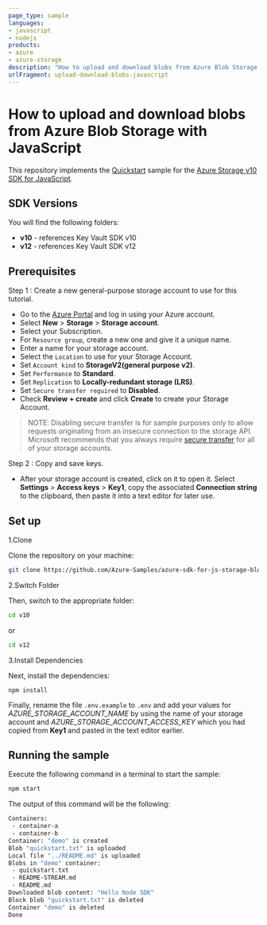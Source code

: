 ```yaml
---
page_type: sample
languages:
- javascript
- nodejs
products:
- azure
- azure-storage
description: "How to upload and download blobs from Azure Blob Storage with JavaScript."
urlFragment: upload-download-blobs-javascript
---
```


# How to upload and download blobs from Azure Blob Storage with JavaScript

This repository implements the [Quickstart] sample for the [Azure Storage v10 SDK for JavaScript].

## SDK Versions
You will find the following folders: 
* **v10** - references Key Vault SDK v10
* **v12** - references Key Vault SDK v12

## Prerequisites
Step 1 : Create a new general-purpose storage account to use for this tutorial. 
 
*  Go to the [Azure Portal] and log in using your Azure account. 
*  Select **New** > **Storage** > **Storage account**. 
*  Select your Subscription. 
*  For `Resource group`, create a new one and give it a unique name. 
*  Enter a name for your storage account.
*  Select the `Location` to use for your Storage Account.
*  Set `Account kind` to **StorageV2(general purpose v2)**.
*  Set `Performance` to **Standard**. 
*  Set `Replication` to **Locally-redundant storage (LRS)**.
*  Set `Secure transfer required` to **Disabled**.
*  Check **Review + create** and click **Create** to create your Storage Account. 
 
 > NOTE: Disabling secure transfer is for sample purposes only to allow requests originating from an insecure connection to the storage API. Microsoft recommends that you always require [secure transfer](https://docs.microsoft.com/en-us/azure/storage/common/storage-require-secure-transfer) for all of your storage accounts.
 
Step 2 : Copy and save keys.
 
 * After your storage account is created, click on it to open it. Select **Settings** > **Access keys** > **Key1**, copy the associated **Connection string** to the clipboard, then paste it into a text editor for later use.

## Set up

1.Clone

Clone the repository on your machine:

```bash
git clone https://github.com/Azure-Samples/azure-sdk-for-js-storage-blob-upload-download.git 
```

2.Switch Folder

Then, switch to the appropriate folder:

```bash
cd v10
```

or

```bash
cd v12
```

3.Install Dependencies

Next, install the dependencies:

    npm install

Finally, rename the file `.env.example` to `.env` and add your values for *AZURE_STORAGE_ACCOUNT_NAME* by using the name of your storage account and *AZURE_STORAGE_ACCOUNT_ACCESS_KEY* which you had copied from **Key1** and pasted in the text editor earlier.


## Running the sample

Execute the following command in a terminal to start the sample:

```bash
npm start
```

The output of this command will be the following:

```bash
Containers:
 - container-a
 - container-b
Container: "demo" is created
Blob "quickstart.txt" is uploaded
Local file "../README.md" is uploaded
Blobs in "demo" container:
 - quickstart.txt
 - README-STREAM.md
 - README.md
Downloaded blob content: "Hello Node SDK"
Block blob "quickstart.txt" is deleted
Container "demo" is deleted
Done
```

<!-- LINKS  --> 
[Quickstart]: http://docs.microsoft.com/azure/storage/blobs/storage-quickstart-blobs-nodejs-v10
[Azure Storage v10 SDK for JavaScript]: https://github.com/Azure/azure-storage-js
[Azure Portal]: https://portal.azure.com
